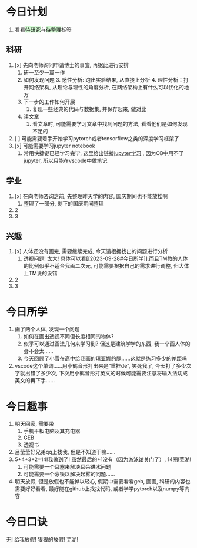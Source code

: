 # 今日计划

1. 看看<mark style="background: #BBFABBA6;">待研究</mark>与<mark style="background: #BBFABBA6;">待整理</mark>标签

## 科研

1. [x] 先向老师询问申请博士的事宜, 再据此进行安排
	1. 研一至少一篇一作
	2. 如何发现问题
		3. 感性分析: 跑出实验结果, 从直接上分析
		4. 理性分析：打开网络架构, 从理论与理性的角度分析, 在网络架构上有什么可以优化的地方
	3. 下一步的工作如何开展
		1. 复现一些经典的代码与数据集, 并保存起来, 做对比
	4. 读文章
		1. 看文章时, 可能需要学习文章中找到问题的方法, 看看他们是如何发现不足的
2. [ ] 可能需要着手开始学习pytorch或者tensorflow之类的深度学习框架了
3. [x] 可能需要学习jupyter notebook
	1. 常用快捷键已经学习完毕, 这里给出链接[jupyter学习](E:\vscode_Workspace\Jupyter_Learn\helloJupyter.ipynb) , 因为OB中用不了jupyter, 所以只能在vscode中做笔记
## 学业

1. [x] 在向老师咨询之前, 先整理昨天学的内容, 国庆期间也不能放松啊
	1. 整理了一部分, 剩下的国庆期间整理
2. 2
3. 3 

## 兴趣

1. [x] 人体还没有画完, 需要继续完成, 今天请根据找出的问题进行分析
	1. 透视问题! 太大! 具体可以看[[2023-09-28#今日所学]].而且TM教的人体的比例似乎不适合我画二次元, 可能需要根据自己的需求进行调整, 但大体上TM说的没错
2. 2
3. 3 

# 今日所学

1. 画了两个人体, 发现一个问题
	1. 如何在画出透视不同但长度相同的物体?
	2. 似乎可以通过画法几何来学习到? 但这是建筑学学的东西, 我一个画人体的会不会太……
	3. 今天回顾了小雪在高中给我画的琪亚娜的腿……这就是练习多少的差距吗
2. vscode这个单词……用小鹤音形打出来是“重挫de”, 笑死我了, 今天打了多少次字就出错了多少次, 下次用小鹤音形打英文的时候可能需要注意将输入法切成英文的再下手……

# 今日趣事

1. 明天回家, 需要带
	1. 手机平板电脑及其充电器
	2. GEB
	3. 透视书 
2. 吕莹莹好兄弟qq上找我, 但是不知道干嘛……
3. 5+4+3+2=14!我做到了! 虽然最后的+1没有（因为游泳馆关门了）, 14圈!芜湖!
	1. 可能需要一个耳塞来解决耳朵进水问题
	2. 可能需要一个泳镜以解决起雾的问题……
4. 明天放假, 但是放假也不能掉以轻心, 假期中需要看看geb, 画画, 科研的内容也需要好好看看, 最好能在github上找找代码, 或者学学pytorch以及numpy等内容

# 今日口诀

无! 给我放假! 狠狠的放假! 芜湖!